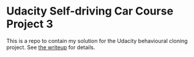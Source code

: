# Udacity Self-driving Car Course Project 3

This is a repo to contain my solution for the Udacity behavioural cloning project. See [the writeup](https://github.com/donallmc/CarND-Behavioral-Cloning-P3/blob/develop/writeup_report) for details.
